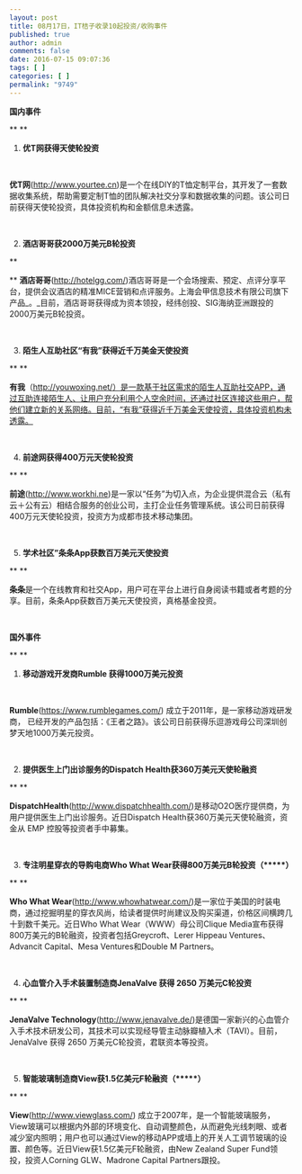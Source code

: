 ```yaml
---
layout: post
title: 08月17日，IT桔子收录10起投资/收购事件
published: true
author: admin
comments: false
date: 2016-07-15 09:07:36
tags: [ ]
categories: [ ]
permalink: "9749"
---
```

**国内事件**

** **

1. **优T网获得天使轮投资**

&nbsp;

**优T网**(http://www.yourtee.cn)是一个在线DIY的T恤定制平台，其开发了一套数据收集系统，帮助需要定制T恤的团队解决社交分享和数据收集的问题。该公司日前获得天使轮投资，具体投资机构和金额信息未透露。

&nbsp;

2. **酒店哥哥获2000万美元B轮投资**

**
  
** **酒店哥哥**(http://hotelgg.com/)酒店哥哥是一个会场搜索、预定、点评分享平台，提供会议酒店的精准MICE营销和点评服务。上海会甲信息技术有限公司旗下产品_。_目前，酒店哥哥获得成为资本领投，经纬创投、SIG海纳亚洲跟投的2000万美元B轮投资。

&nbsp;

3. **陌生人互助社区“有我”获得近千万美金天使投资**

** **

**有我**（http://youwoxing.net/）是一款基于社区需求的陌生人互助社交APP，通过互助连接陌生人、让用户充分利用个人空余时间，还通过社区连接这些用户，帮他们建立新的关系网络。目前，“有我”获得近千万美金天使投资，具体投资机构未透露。

&nbsp;

4. **前途网获得400万元天使轮投资**

** **

**前途**(http://www.workhi.ne)是一家以“任务”为切入点，为企业提供混合云（私有云＋公有云）相结合服务的创业公司，主打企业任务管理系统。该公司日前获得400万元天使轮投资，投资方为成都市技术移动集团。

&nbsp;

5. **学术社区”条条App获数百万美元天使投资**

** **

**条条**是一个在线教育和社交App，用户可在平台上进行自身阅读书籍或者考题的分享。目前，条条App获数百万美元天使投资，真格基金投资。

&nbsp;

**国外事件**

** **

1. **移动游戏开发商Rumble 获得1000万美元投资**

&nbsp;

**Rumble**(https://www.rumblegames.com/) 成立于2011年，是一家移动游戏研发商， 已经开发的产品包括：《王者之路》。该公司日前获得乐逗游戏母公司深圳创梦天地1000万美元投资。

&nbsp;

2. **提供医生上门出诊服务的Dispatch Health获360万美元天使轮融资**

** **

**DispatchHealth**(http://www.dispatchhealth.com/)是移动O2O医疗提供商，为用户提供医生上门出诊服务。近日Dispatch Health获360万美元天使轮融资，资金从 EMP 控股等投资者手中募集。

&nbsp;

3. **专注明星穿衣的导购电商Who What Wear获得800万美元B轮投资（\*****）**

** **

**Who What Wear**(http://www.whowhatwear.com/)是一家位于美国的时装电商，通过挖掘明星的穿衣风尚，给读者提供时尚建议及购买渠道，价格区间横跨几十到数千美元。近日Who What Wear（WWW）母公司Clique Media宣布获得800万美元的B轮融资，投资者包括Greycroft、Lerer Hippeau Ventures、Advancit Capital、Mesa Ventures和Double M Partners。

&nbsp;

4. **心血管介入手术装置制造商JenaValve 获得 2650 万美元C轮投资**

** **

**JenaValve Technology**(http://www.jenavalve.de/)是德国一家新兴的心血管介入手术技术研发公司，其技术可以实现经导管主动脉瓣植入术（TAVI）。目前，JenaValve 获得 2650 万美元C轮投资，君联资本等投资。

&nbsp;

5. **智能玻璃制造商View获1.5亿美元F轮融资（\*****）**

** **

**View**(http://www.viewglass.com/) 成立于2007年，是一个智能玻璃服务，View玻璃可以根据内外部的环境变化、自动调整颜色，从而避免光线刺眼、或者减少室内照明；用户也可以通过View的移动APP或墙上的开关人工调节玻璃的设置、颜色等。近日View获1.5亿美元F轮融资，由New Zealand Super Fund领投，投资人Corning GLW、Madrone Capital Partners跟投。